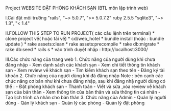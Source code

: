 Project WEBSITE ĐẶT PHÒNG KHÁCH SẠN (BTL môn lập trình web)

I.Cài đặt môi trường
    "rails", "~> 5.0.7", ">= 5.0.7.2"
     ruby 2.5.5
    "sqlite3", "~> 1.3", "< 1.4"
    
II.FOLLOW THIS STEP TO RUN PROJECT( các câu lệnh trên terminal)
        * clone project về( hoặc tải về)
        * cd/web_hotel 
        * bundle install (hoặc : bundle update )
        * rake assets:clean 
        * rake assets:precompile
        * rake db:migrate
        * rake db:seed
        * rails s
        * vào trình duyệt nhập : http://localhost:3000/

III.Các chức năng của trang web
    1. Chức năng của người dùng khi chưa đăng nhập
        - Xem danh sách các khách sạn
        - Xem chi tiết thông tin khách sạn
        - Xem review về khách sạn
        - Tìm kiếm khách sạn theo tên
        - Đăng ký tài khoản
    2. Chức năng của người dùng khi đã đăng nhập 
    Note : bên cạnh các chức năng cơ bản như khi chưa đăng nhập, sau khi đăng nhậ người dùng có thể : 
        - Đặt phòng khách sạn
        - Thanh toán
        - Viết và sửa ,xóa review về khách sạn của bản thân
        - Xem thông tin của bản thân và sửa thông tin cá nhân
        - Tạo lịch trình cá nhân cho bản thân
    3. Chức năng của Admin
        - Quản lý người dùng
        - Qản lý khách sạn
        - Quản lý các phòng
        - Quản lý đặt phòng



